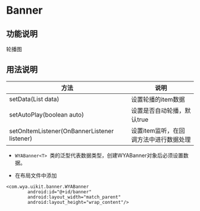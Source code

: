 # Banner

## 功能说明
轮播图

## 用法说明
方法|说明
---|---
setData(List<T> data)|设置轮播的item数据
setAutoPlay(boolean auto)|设置是否自动轮播，默认true
setOnItemListener(OnBannerListener<T> listener)|设置item监听，在回调方法中进行数据处理
- `WYABanner<T> `类的泛型代表数据类型，创建WYABanner对象后必须设置数据。

- 在布局文件中添加

```
<com.wya.uikit.banner.WYABanner
        android:id="@+id/banner"
        android:layout_width="match_parent"
        android:layout_height="wrap_content"/>
```